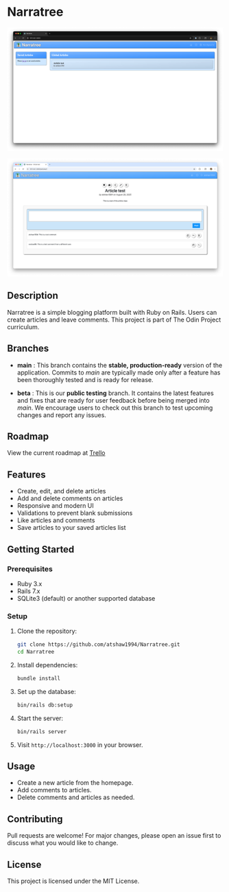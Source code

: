 # Narratree

![index_screenshot](screenshots/Index_Screenshot.png)

![article_screenshot](screenshots/Article_Screenshot.png)

## Description

Narratree is a simple blogging platform built with Ruby on Rails. Users can create articles and leave comments. This project is part of The Odin Project curriculum.

## Branches

- **main** : This branch contains the **stable, production-ready** version of the application. Commits to _main_ are typically made only after a feature has been thoroughly tested and is ready for release.

- **beta** : This is our **public testing** branch. It contains the latest features and fixes that are ready for user feedback before being merged into _main_. We encourage users to check out this branch to test upcoming changes and report any issues.

## Roadmap

View the current roadmap at [Trello](https://trello.com/b/YSJnFamJ/narratree)

## Features

- Create, edit, and delete articles
- Add and delete comments on articles
- Responsive and modern UI
- Validations to prevent blank submissions
- Like articles and comments
- Save articles to your saved articles list

## Getting Started

### Prerequisites

- Ruby 3.x
- Rails 7.x
- SQLite3 (default) or another supported database

### Setup

1. Clone the repository:
   ```sh
   git clone https://github.com/atshaw1994/Narratree.git
   cd Narratree
   ```
2. Install dependencies:
   ```sh
   bundle install
   ```
3. Set up the database:
   ```sh
   bin/rails db:setup
   ```
4. Start the server:
   ```sh
   bin/rails server
   ```
5. Visit `http://localhost:3000` in your browser.

## Usage

- Create a new article from the homepage.
- Add comments to articles.
- Delete comments and articles as needed.

## Contributing

Pull requests are welcome! For major changes, please open an issue first to discuss what you would like to change.

## License

This project is licensed under the MIT License.
